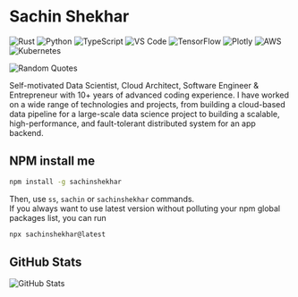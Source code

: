 # Sachin Shekhar

![Rust](https://img.shields.io/badge/-Rust-000?&logo=Rust)
![Python](https://img.shields.io/badge/-Python-000?&logo=Python)
![TypeScript](https://img.shields.io/badge/-TypeScript-000?&logo=TypeScript)
![VS Code](https://img.shields.io/badge/-VS%20Code-000?&logo=Visual-Studio-Code)
![TensorFlow](https://img.shields.io/badge/-TensorFlow-000?&logo=TensorFlow)
![Plotly](https://img.shields.io/badge/-Plotly-000?&logo=Plotly)
![AWS](https://img.shields.io/badge/-AWS-000?&logo=Amazon-AWS)
![Kubernetes](https://img.shields.io/badge/-Kubernetes-000?&logo=Kubernetes)

![Random Quotes](https://quotes-github-readme.vercel.app/api?type=horizontal&theme=radical)

Self-motivated Data Scientist, Cloud Architect, Software Engineer & Entrepreneur with 10+ years of advanced coding experience. I have worked on a wide range of technologies and projects, from building a cloud-based data pipeline for a large-scale data science project to building a scalable, high-performance, and fault-tolerant distributed system for an app backend.

## NPM install me

```sh
npm install -g sachinshekhar
```

Then, use `ss`, `sachin` or `sachinshekhar` commands.  
If you always want to use latest version without polluting your npm global packages list, you can run

```sh
npx sachinshekhar@latest
```

## GitHub Stats

![GitHub Stats](https://github-readme-streak-stats.herokuapp.com/?user=SachinShekhar&theme=dark&hide_border=false)

